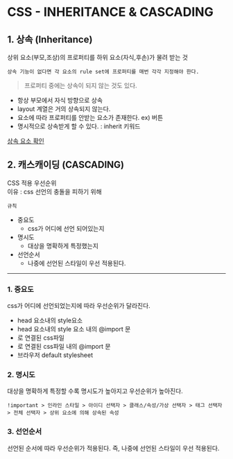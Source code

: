 # CSS - INHERITANCE & CASCADING
## 1. 상속 (Inheritance)

상위 요소(부모,조상)의 프로퍼티를 하위 요소(자식,후손)가 물려 받는 것

`상속 기능이 없다면 각 요소의 rule set에 프로퍼티를 매번 각각 지정해야 한다.`

>프로퍼티 중에는 상속이 되지 않는 것도 있다.

- 항상 부모에서 자식 방향으로 상속
- layout 계열은 거의 상속되지 않는다.
- 요소에 따라 프로퍼티를 안받는 요소가 존재한다. ex) 버튼
- 명시적으로 상속받게 할 수 있다. : inherit 키워드

[상속 요소 확인](https://www.w3.org/TR/CSS21/propidx)

## 2. 캐스캐이딩 (CASCADING)
CSS 적용 우선순위  
이유 : css 선언의 충돌을 피하기 위해  

`규칙`
- 중요도
    - css가 어디에 선언 되어있는지
- 명시도
    - 대상을 명확하게 특정했는지
- 선언순서
    - 나중에 선언된 스타일이 우선 적용된다.
---
### 1. 중요도
css가 어디에 선언되었는지에 따라 우선순위가 달라진다.
- head 요소내의 style요소
- head 요소내의 style 요소 내의 @import 문
- <link>로 연결된 css파일
- <link>로 연결된 css파일 내의 @import 문
- 브라우저 default stylesheet

### 2. 명시도
대상을 명확하게 특정할 수록 명시도가 높아지고 우선순위가 높아진다.
```
!important > 인라인 스타일 > 아이디 선택자 > 클래스/속성/가상 선택자 > 태그 선택자 > 전체 선택자 > 상위 요소에 의해 상속된 속성
```

### 3. 선언순서
선언된 순서에 따라 우선순위가 적용된다. 즉, 나중에 선언된 스타일이 우선 적용된다.
<!-- 2017.07.24 suhyeonjo --!>
